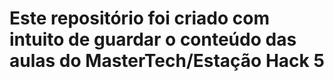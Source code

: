 # Este repositório foi criado com intuito de guardar o conteúdo das aulas do MasterTech/Estação Hack 5
